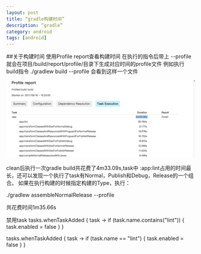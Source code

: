 ```yaml
---
layout: post
title: “gradle构建时间”
description: “gradle”
category: android
tags: [android]
---
```


##关于构建时间
使用Profile report查看构建时间
在执行的指令后带上 --profile就会在项目/build/report/profile/目录下生成对应时间的profile文件
例如执行build指令
./gradlew build --profile
会看到这样一个文件

![s](/img/gradle/gradle1.png)

clean后执行一次gradle build共花费了4m33.09s,task中 :app:lint占用的时间最长，还可以发现一个执行了task有Normal，Publish和Debug，Release的一个组合。
如果在执行构建的时候指定构建的Type，执行：

./gradlew assembleNormalRelease --profile

共花费时间1m35.66s

禁用task
tasks.whenTaskAdded { task ->
    if (task.name.contains("lint")) {
        task.enabled = false
    }
}

tasks.whenTaskAdded { task ->
    if (task.name == "lint") {
        task.enabled = false
    }
}